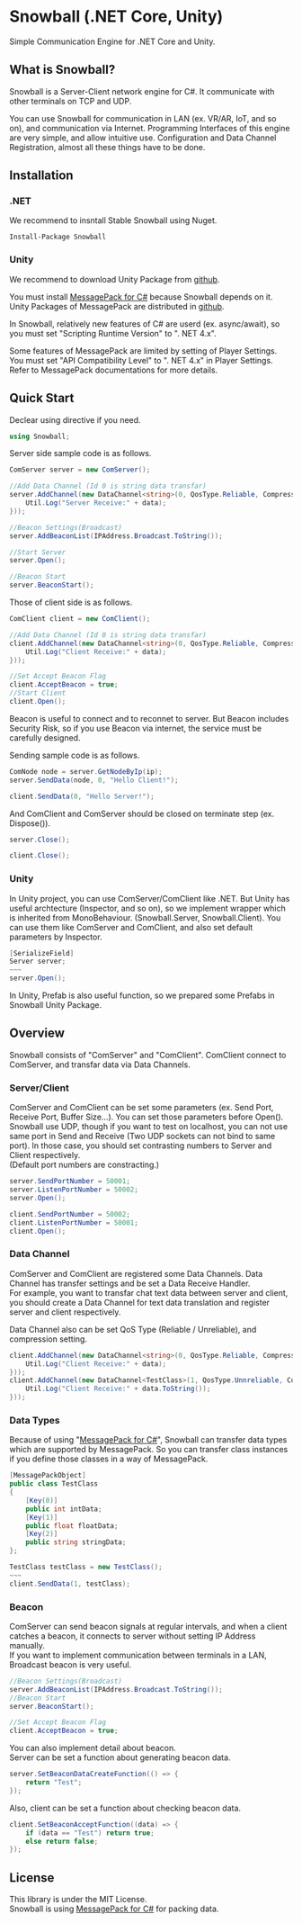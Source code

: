 # Snowball (.NET Core, Unity)

Simple Communication Engine for .NET Core and Unity.

## What is Snowball?

Snowball is a Server-Client network engine for C#. It communicate with other terminals on TCP and UDP.

You can use Snowball for communication in LAN (ex. VR/AR, IoT, and so on), and communication via Internet. Programming Interfaces of this engine are very simple, and allow intuitive use. Configuration and Data Channel Registration, almost all these things have to be done.


## Installation

### .NET 
We recommend to insntall Stable Snowball using Nuget.

```
Install-Package Snowball
```

### Unity  
We recommend to download Unity Package from [github](https://github.com/nakky/Snowball/releases/).

You must install [MessagePack for C#](https://github.com/neuecc/MessagePack-CSharp) because Snowball depends on it. Unity Packages of MessagePack are distributed in [github](https://github.com/neuecc/MessagePack-CSharp/releases).

In Snowball, relatively new features of C# are userd (ex. async/await), so you must set "Scripting Runtime Version" to ". NET 4.x".

Some features of MessagePack are limited by setting of Player Settings. 
You must set "API Compatibility Level" to ". NET 4.x" in Player Settings. Refer to MessagePack documentations for more details.

## Quick Start
Declear using directive if you need.

```csharp
using Snowball;
```

Server side sample code is as follows.  

```csharp
ComServer server = new ComServer();

//Add Data Channel (Id 0 is string data transfar)
server.AddChannel(new DataChannel<string>(0, QosType.Reliable, CompressionType.None, (node, data) =>{
	Util.Log("Server Receive:" + data);                
}));

//Beacon Settings(Broadcast)
server.AddBeaconList(IPAddress.Broadcast.ToString());

//Start Server
server.Open();

//Beacon Start
server.BeaconStart();
```

Those of client side is as follows. 

```csharp
ComClient client = new ComClient();

//Add Data Channel (Id 0 is string data transfar)
client.AddChannel(new DataChannel<string>(0, QosType.Reliable, CompressionType.None, (node, data) => {
	Util.Log("Client Receive:" + data);       
}));

//Set Accept Beacon Flag 
client.AcceptBeacon = true;
//Start Client
client.Open();
```
Beacon is useful to connect and to reconnet to server. But Beacon includes Security Risk, so if you use Beacon via internet, the service must be carefully designed.

Sending sample code is as follows. 

```csharp
ComNode node = server.GetNodeByIp(ip);
server.SendData(node, 0, "Hello Client!");
```
```csharp
client.SendData(0, "Hello Server!");
```

And ComClient and ComServer should be closed on terminate step  (ex. Dispose()).
 
```csharp
server.Close();
```

```csharp
client.Close();
```
### Unity

In Unity project, you can use ComServer/ComClient like .NET.
But Unity has useful archtecture (Inspector, and so on), so we implement wrapper which is inherited from MonoBehaviour. (Snowball.Server, Snowball.Client). You can use them like ComServer and ComClient, and also set default parameters by Inspector.

```csharp
[SerializeField]
Server server;
~~~
server.Open();
```

In Unity, Prefab is also useful function, so we prepared some Prefabs in Snowball Unity Package.

## Overview

Snowball consists of "ComServer" and "ComClient". ComClient connect to ComServer, and transfar data via Data Channels.  

### Server/Client

ComServer and ComClient can be set some parameters (ex. Send Port, Receive Port, Buffer Size...). You can set those parameters before Open().  
Snowball use UDP, though if you want to test on localhost, you can not use same port in Send and Receive (Two UDP sockets can not bind to same port). In those case, you should set contrasting numbers to Server and Client respectively.  
(Default port numbers are constracting.)

```csharp
server.SendPortNumber = 50001;
server.ListenPortNumber = 50002;
server.Open();
```

```csharp
client.SendPortNumber = 50002;
client.ListenPortNumber = 50001;
client.Open();
```


### Data Channel

ComServer and ComClient are registered some Data Channels. Data Channel has transfer settings and be set a Data Receive Handler.  
For example, you want to transfar chat text data between server and client, you should create a Data Channel for text data translation and register server and client respectively.  

Data Channel also can be set QoS Type (Reliable / Unreliable), and compression setting. 

```csharp
client.AddChannel(new DataChannel<string>(0, QosType.Reliable, CompressionType.None, (node, data) => {
	Util.Log("Client Receive:" + data);       
}));
client.AddChannel(new DataChannel<TestClass>(1, QosType.Unnreliable, CompressionType.LZ4, (node, data) => {
	Util.Log("Client Receive:" + data.ToString());       
}));
```

### Data Types

Because of using "[MessagePack for C#](https://github.com/neuecc/MessagePack-CSharp)", Snowball can transfer data types which are supported by MessagePack.
So you can transfer class instances if you define those classes in a way of MessagePack.

```csharp
[MessagePackObject]
public class TestClass
{
    [Key(0)]
    public int intData;
    [Key(1)]
    public float floatData;
    [Key(2)]
    public string stringData;
};
```
```csharp
TestClass testClass = new TestClass();
~~~
client.SendData(1, testClass);
```

### Beacon

ComServer can send beacon signals at regular intervals, and when a client catches a beacon, it connects to server without setting IP Address manually.  
If you want to implement communication between terminals in a LAN, Broadcast beacon is very useful.

```csharp
//Beacon Settings(Broadcast)
server.AddBeaconList(IPAddress.Broadcast.ToString());
//Beacon Start
server.BeaconStart();
```

```csharp
//Set Accept Beacon Flag 
client.AcceptBeacon = true;
```
You can also implement detail about beacon.  
Server can be set a function about generating beacon data. 

```csharp
server.SetBeaconDataCreateFunction(() => {
    return "Test";
});
```

Also, client can be set a function about checking beacon data. 

```csharp
client.SetBeaconAcceptFunction((data) => {
	if (data == "Test") return true;
	else return false;
});
```

## License

This library is under the MIT License.  
Snowball is using [MessagePack for C#](https://github.com/neuecc/MessagePack-CSharp) for packing data.
